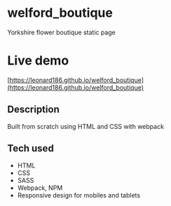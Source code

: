 # welford_boutique

Yorkshire flower boutique static page

# Live demo

[https://leonard186.github.io/welford_boutique](https://leonard186.github.io/welford_boutique)

## Description

Built from scratch using HTML and CSS with webpack

## Tech used

* HTML
* CSS
* SASS
* Webpack, NPM
* Responsive design for mobiles and tablets
